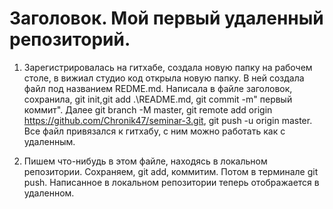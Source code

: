 # Заголовок. Мой первый удаленный репозиторий. 

1. Зарегистрировалась на гитхабе, создала новую папку на рабочем столе, в вижиал студио код открыла новую папку. В ней создала файл под названием REDME.md. Написала в файле заголовок, сохранила, git init,git add .\README.md, git commit -m" первый коммит". Далее git branch -M master, git remote add origin https://github.com/Chronik47/seminar-3.git, git push -u origin master. Все файл привязался к гитхабу, с ним можно работать как с удаленным.

2. Пишем что-нибудь в этом файле, находясь в локальном репозитории. Сохраняем, git add, коммитим. Потом в терминале git push. Написанное в локальном репозитории теперь отображается в удаленном.
